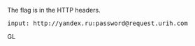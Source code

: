 The flag is in the HTTP headers.<br>
<pre>
input: http://yandex.ru:password@request.urih.com
</pre>
GL